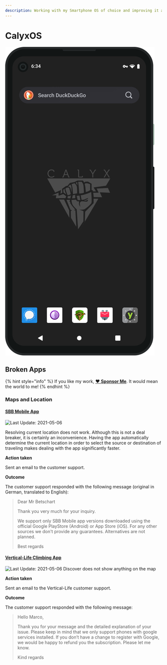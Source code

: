```yaml
---
description: Working with my Smartphone OS of choice and improving it along the way.
---
```


# CalyxOS

![An Android mobile operating system that puts privacy and security into the hands of everyday users.](../.gitbook/assets/calyx-os.png)

## Broken Apps

{% hint style="info" %}
If you like my work, [**❤️ Sponsor Me**](https://github.com/sponsors/marbetschar). It would mean the world to me!
{% endhint %}

### Maps and Location

#### [SBB Mobile App](https://play.google.com/store/apps/details?id=ch.sbb.mobile.android.b2c&hl=en_US&gl=US)

![Last Update: 2021-05-06](https://img.shields.io/badge/last%20update-2021--05--06-lightgrey?style=social)

Resolving current location does not work. Although this is not a deal breaker, it is certainly an inconvenience.
Having the app automatically determine the current location in order to select the source or destination of traveling
makes dealing with the app significantly faster.

**Action taken**

Sent an email to the customer support.

**Outcome**

The customer support responded with the following message (original in German, translated to English):

> Dear Mr Betschart
>
> Thank you very much for your inquiry.
>
> We support only SBB Mobile app versions downloaded using the official Google PlayStore (Android) or App Store (iOS).
> For any other sources we don't provide any guarantees. Alternatives are not planned.
>
> Best regards

#### [Vertical-Life Climbing App](https://www.vertical-life.info/)

![Last Update: 2021-05-06](https://img.shields.io/badge/last%20update-2021--05--06-lightgrey?style=social) Discover does not show anything on the map

**Action taken**

Sent an email to the Vertical-Life customer support.

**Outcome**

The customer support responded with the following message:

> Hello Marco,
>
> Thank you for your message and the detailed explanation of your issue. Please keep in mind that we only support phones with google services installed.
> If you don’t have a change to register with Google, we would be happy to refund you the subscription. Please let me know.
>
> Kind regards